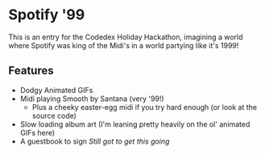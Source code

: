 # Spotify '99

This is an entry for the Codedex Holiday Hackathon, imagining a world where Spotify was king of the Midi's in a world partying like it's 1999!

## Features

- Dodgy Animated GIFs
- Midi playing Smooth by Santana (very '99!)
  - Plus a cheeky easter-egg midi if you try hard enough (or look at the source code)
- Slow loading album art (I'm leaning pretty heavily on the ol' animated GIFs here)
- A guestbook to sign *Still got to get this going*
